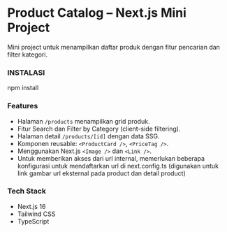 # Product Catalog – Next.js Mini Project
Mini project untuk menampilkan daftar produk dengan fitur pencarian dan filter kategori.

### INSTALASI
npm install

### Features
- Halaman `/products` menampilkan grid produk.
- Fitur Search dan Filter by Category (client-side filtering).
- Halaman detail `/products/[id]` dengan data SSG.
- Komponen reusable: `<ProductCard />`, `<PriceTag />`.
- Menggunakan Next.js `<Image />` dan `<Link />`.
- Untuk memberikan akses dari url internal, memerlukan beberapa konfigurasi untuk mendaftarkan url di next.config.ts (digunakan untuk link gambar url eksternal pada product dan detail product)

### Tech Stack
- Next.js 16
- Tailwind CSS
- TypeScript
